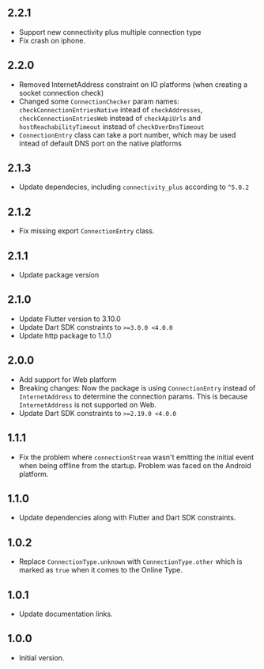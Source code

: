## 2.2.1
- Support new connectivity plus multiple connection type
- Fix crash on iphone.

## 2.2.0

- Removed InternetAddress constraint on IO platforms (when creating a socket connection check)
- Changed some `ConnectionChecker` param names: `checkConnectionEntriesNative` intead of `checkAddresses`, `checkConnectionEntriesWeb` instead of `checkApiUrls` and `hostReachabilityTimeout` instead of `checkOverDnsTimeout`
- `ConnectionEntry` class can take a port number, which may be used intead of default DNS port on the native platforms

## 2.1.3

- Update dependecies, including `connectivity_plus` according to `^5.0.2`

## 2.1.2

- Fix missing export `ConnectionEntry` class.

## 2.1.1

- Update package version

## 2.1.0

- Update Flutter version to 3.10.0
- Update Dart SDK constraints to `>=3.0.0 <4.0.0`
- Update http package to 1.1.0

## 2.0.0

- Add support for Web platform
- Breaking changes: Now the package is using `ConnectionEntry` instead of `InternetAddress` to determine the connection params. This is because `InternetAddress` is not supported on Web.
- Update Dart SDK constraints to `>=2.19.0 <4.0.0`

## 1.1.1

- Fix the problem where `connectionStream` wasn't emitting the initial event when being offline from the startup. Problem was faced on the Android platform.

## 1.1.0

- Update dependencies along with Flutter and Dart SDK constraints.

## 1.0.2

- Replace `ConnectionType.unknown` with `ConnectionType.other` which is marked as `true` when it comes to the Online Type.

## 1.0.1

- Update documentation links.

## 1.0.0

- Initial version.
